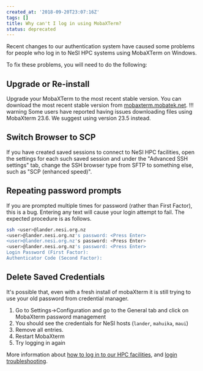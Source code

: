 ```yaml
---
created_at: '2018-09-20T23:07:16Z'
tags: []
title: Why can't I log in using MobaXTerm?
status: deprecated
---
```


Recent changes to our authentication system have caused some problems
for people who log in to NeSI HPC systems using MobaXTerm on Windows.

To fix these problems, you will need to do the following:

## Upgrade or Re-install

Upgrade your MobaXTerm to the most recent stable version. You can
download the most recent stable version
from [mobaxterm.mobatek.net](https://mobaxterm.mobatek.net).
!!! warning
     Some users have reported having issues downloading files using
     MobaXterm 23.6. We suggest using version 23.5 instead.

## Switch Browser to SCP

If you have created saved sessions to connect to NeSI HPC facilities,
open the settings for each such saved session and under the "Advanced
SSH settings" tab, change the SSH browser type from SFTP to something
else, such as "SCP (enhanced speed)".

## Repeating password prompts

If you are prompted multiple times for password (rather than First
Factor), this is a bug. Entering any text will cause your login attempt
to fail. The expected procedure is as follows.

```sh
ssh <user>@lander.nesi.org.nz
<user>@lander.nesi.org.nz's password: <Press Enter> 
<user>@lander.nesi.org.nz's password: <Press Enter> 
<user>@lander.nesi.org.nz's password: <Press Enter>
Login Password (First Factor):
Authenticator Code (Second Factor):
```

## Delete Saved Credentials

It's possible that, even with a fresh install of mobaXterm it is still
trying to use your old password from credential manager.

1. Go to Settings-&gt;Configuration and go to the General tab and click
    on MobaXterm password management
2. You should see the credentials for NeSI hosts (`lander`, `mahuika`,
    `maui`)
3. Remove all entries.
4. Restart MobaXterm
5. Try logging in again

More information about [how to log in to our HPC facilities](../../Getting_Started/Accessing_the_HPCs/Choosing_and_Configuring_Software_for_Connecting_to_the_Clusters.md),
and [login troubleshooting](../../General/FAQs/Login_Troubleshooting.md).
